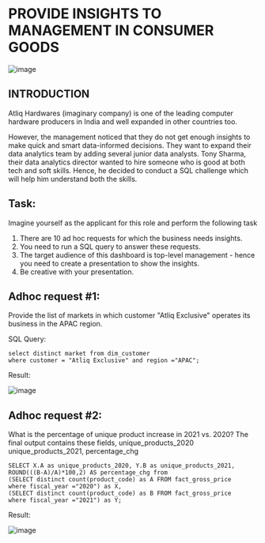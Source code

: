 # PROVIDE INSIGHTS TO MANAGEMENT IN CONSUMER GOODS

![image](https://github.com/rajathratnakaran/SQL-projects/assets/92428713/e8cab7bc-96e1-485a-9805-fff3f5b289c3)

## INTRODUCTION

Atliq Hardwares (imaginary company) is one of the leading computer hardware producers in India and well expanded in other countries too.

However, the management noticed that they do not get enough insights to make quick and smart data-informed decisions. They want to expand their data analytics team by adding several junior data analysts. Tony Sharma, their data analytics director wanted to hire someone who is good at both tech and soft skills. Hence, he decided to conduct a SQL challenge which will help him understand both the skills.

## Task:  

Imagine yourself as the applicant for this role and perform the following task

1.    There are 10 ad hoc requests for which the business needs insights.
2.    You need to run a SQL query to answer these requests. 
3.    The target audience of this dashboard is top-level management - hence you need to create a presentation to show the insights.
4.    Be creative with your presentation.

## Adhoc request #1:
Provide the list of markets in which customer "Atliq Exclusive" operates its business in the APAC region.

SQL Query:
```
select distinct market from dim_customer
where customer = "Atliq Exclusive" and region ="APAC";
```

Result:

![image](https://github.com/rajathratnakaran/SQL-projects/assets/92428713/57911fe4-bf92-47b0-a666-1f93f31d7285)

## Adhoc request #2:
What is the percentage of unique product increase in 2021 vs. 2020? The final output contains these fields, unique_products_2020
unique_products_2021, percentage_chg

```
SELECT X.A as unique_products_2020, Y.B as unique_products_2021, ROUND(((B-A)/A)*100,2) AS percentage_chg from 
(SELECT distinct count(product_code) as A FROM fact_gross_price
where fiscal_year ="2020") as X,
(SELECT distinct count(product_code) as B FROM fact_gross_price
where fiscal_year ="2021") as Y;
```

Result:


![image](https://github.com/rajathratnakaran/SQL-projects/assets/92428713/367d0612-8064-4923-ae23-364c2973cd2a)


